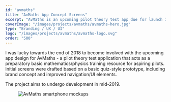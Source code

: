 ```yaml
---
id: "avmaths"
title: "AvMaths App Concept Screens"
excerpt: "AvMaths is an upcoming pilot theory test app due for launch in 2019."
coverImage: "/images/projects/avmaths/avmaths-hero.jpg"
type: "Branding / UX / UI"
logo: "/images/projects/avmaths/avmaths-logo.svg"
order: "500"
---
```


I was lucky towards the end of 2018 to become involved with the upcoming app design for AvMaths - a pilot theory test application that acts as a preparatory basic mathematics/physics training resource for aspiring pilots. Initial screens were drafted based on a basic quiz-style prototype, including brand concept and improved navigation/UI elements.

The project aims to undergo development in mid-2019.

<figure><img src='/images/projects/avmaths/avmaths-001.jpg' alt='AvMaths smartphone mockups'></figure>
